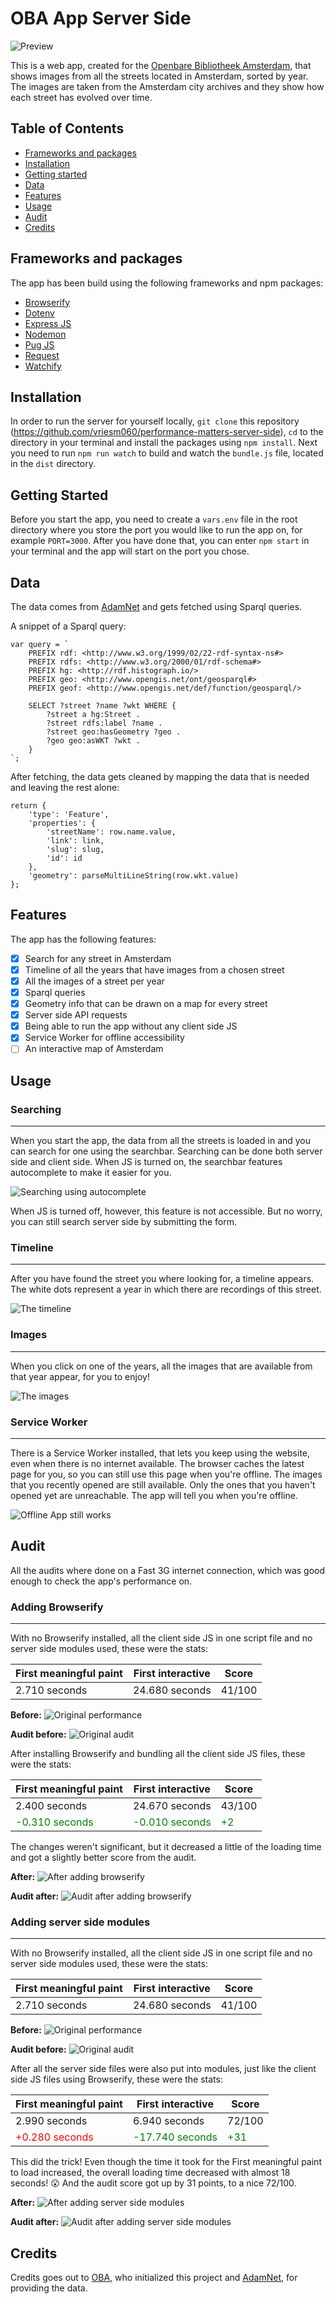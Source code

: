 # OBA App Server Side

![Preview](screenshots/preview.png)

This is a web app, created for the [Openbare Bibliotheek Amsterdam](https://www.oba.nl), that shows images from all the streets located in Amsterdam, sorted by year. The images are taken from the Amsterdam city archives and they show how each street has evolved over time.

## Table of Contents

* [Frameworks and packages](#frameworks-and-packages)
* [Installation](#installation)
* [Getting started](#getting-started)
* [Data](#data)
* [Features](#features)
* [Usage](#usage)
* [Audit](#audit)
* [Credits](#credits)

## Frameworks and packages

The app has been build using the following frameworks and npm packages:

* [Browserify](http://browserify.org/)
* [Dotenv](https://www.npmjs.com/package/dotenv)
* [Express JS](https://expressjs.com/)
* [Nodemon](https://nodemon.io/)
* [Pug JS](https://pugjs.org/)
* [Request](https://github.com/request/request)
* [Watchify](https://github.com/browserify/watchify)

## Installation

In order to run the server for yourself locally, `git clone` this repository (https://github.com/vriesm060/performance-matters-server-side), `cd` to the directory in your terminal and install the packages using `npm install`. Next you need to run `npm run watch` to build and watch the `bundle.js` file, located in the `dist` directory.

## Getting Started

Before you start the app, you need to create a `vars.env` file in the root directory where you store the port you would like to run the app on, for example `PORT=3000`. After you have done that, you can enter `npm start` in your terminal and the app will start on the port you chose.

## Data

The data comes from [AdamNet](http://www.adamnet.nl/) and gets fetched using Sparql queries.

A snippet of a Sparql query:
```
var query = `
	PREFIX rdf: <http://www.w3.org/1999/02/22-rdf-syntax-ns#>
	PREFIX rdfs: <http://www.w3.org/2000/01/rdf-schema#>
	PREFIX hg: <http://rdf.histograph.io/>
	PREFIX geo: <http://www.opengis.net/ont/geosparql#>
	PREFIX geof: <http://www.opengis.net/def/function/geosparql/>

	SELECT ?street ?name ?wkt WHERE {
		?street a hg:Street .
		?street rdfs:label ?name .
		?street geo:hasGeometry ?geo .
		?geo geo:asWKT ?wkt .
	}
`;
```

After fetching, the data gets cleaned by mapping the data that is needed and leaving the rest alone:

```
return {
	'type': 'Feature',
	'properties': {
		'streetName': row.name.value,
		'link': link,
		'slug': slug,
		'id': id
	},
	'geometry': parseMultiLineString(row.wkt.value)
};
```

## Features

The app has the following features:

* [x] Search for any street in Amsterdam
* [x] Timeline of all the years that have images from a chosen street
* [x] All the images of a street per year
* [x] Sparql queries
* [x] Geometry info that can be drawn on a map for every street
* [x] Server side API requests
* [x] Being able to run the app without any client side JS
* [x] Service Worker for offline accessibility
* [ ] An interactive map of Amsterdam

## Usage

### Searching
---

When you start the app, the data from all the streets is loaded in and you can search for one using the searchbar. Searching can be done both server side and client side. When JS is turned on, the searchbar features autocomplete to make it easier for you.

![Searching using autocomplete](screenshots/autocomplete.png)

When JS is turned off, however, this feature is not accessible. But no worry, you can still search server side by submitting the form.

### Timeline
---

After you have found the street you where looking for, a timeline appears. The white dots represent a year in which there are recordings of this street.

![The timeline](screenshots/timeline.png)

### Images
---

When you click on one of the years, all the images that are available from that year appear, for you to enjoy!

![The images](screenshots/images.png)

### Service Worker
---

There is a Service Worker installed, that lets you keep using the website, even when there is no internet available. The browser caches the latest page for you, so you can still use this page when you're offline. The images that you recently opened are still available. Only the ones that you haven't opened yet are unreachable. The app will tell you when you're offline.

![Offline App still works](screenshots/offline.png)

## Audit

All the audits where done on a Fast 3G internet connection, which was good enough to check the app's performance on.

### Adding Browserify
---

With no Browserify installed, all the client side JS in one script file and no server side modules used, these were the stats:

| First meaningful paint | First interactive | Score  |
| ---------------------- | ----------------- | ------ |
| 2.710 seconds          | 24.680 seconds    | 41/100 |

**Before:**
![Original performance](screenshots/original.png)

**Audit before:**
![Original audit](screenshots/audit-original.png)

After installing Browserify and bundling all the client side JS files, these were the stats:

| First meaningful paint | First interactive | Score  |
| ---------------------- | ----------------- | ------ |
| 2.400 seconds          | 24.670 seconds    | 43/100 |
| <span style="color:green;">-0.310 seconds</span> | <span style="color:green;">-0.010 seconds</span> | <span style="color:green;">+2</span> |

The changes weren't significant, but it decreased a little of the loading time and got a slightly better score from the audit.

**After:**
![After adding browserify](screenshots/after-browserify.png)

**Audit after:**
![Audit after adding browserify](screenshots/audit-browserify.png)

### Adding server side modules
---

With no Browserify installed, all the client side JS in one script file and no server side modules used, these were the stats:

| First meaningful paint | First interactive | Score  |
| ---------------------- | ----------------- | ------ |
| 2.710 seconds          | 24.680 seconds    | 41/100 |

**Before:**
![Original performance](screenshots/original.png)

**Audit before:**
![Original audit](screenshots/audit-original.png)

After all the server side files were also put into modules, just like the client side JS files using Browserify, these were the stats:

| First meaningful paint | First interactive | Score  |
| ---------------------- | ----------------- | ------ |
| 2.990 seconds          | 6.940 seconds     | 72/100 |
| <span style="color:red;">+0.280 seconds</span> | <span style="color:green;">-17.740 seconds</span> | <span style="color:green;">+31</span> |

This did the trick! Even though the time it took for the First meaningful paint to load increased, the overall loading time decreased with almost 18 seconds! :open_mouth: And the audit score got up by 31 points, to a nice 72/100.

**After:**
![After adding server side modules](screenshots/after-modules.png)

**Audit after:**
![Audit after adding server side modules](screenshots/audit-modules.png)

## Credits

Credits goes out to [OBA](https://www.oba.nl), who initialized this project and [AdamNet](http://www.adamnet.nl/), for providing the data.

